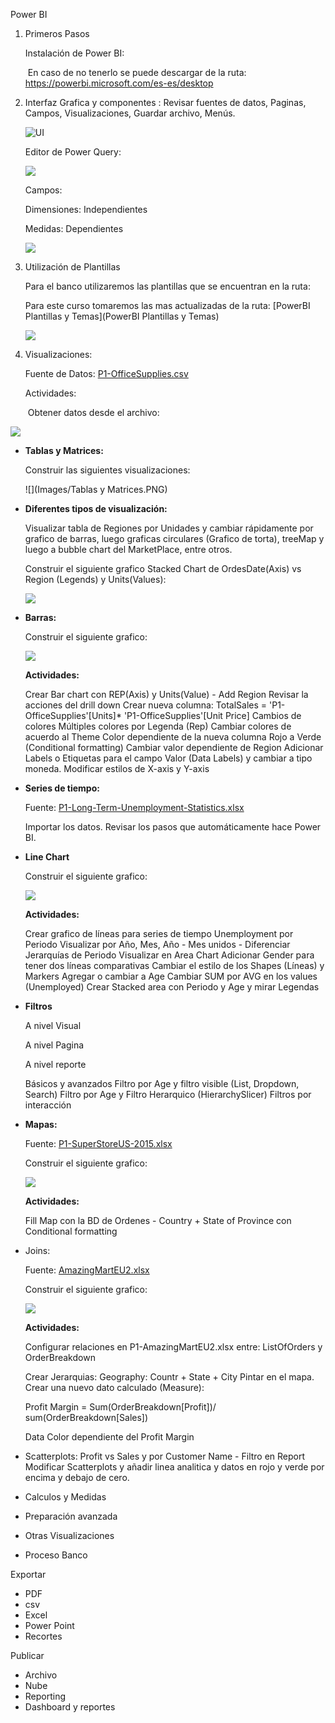 Power BI

1. Primeros Pasos

   Instalación de Power BI:

   ​	En caso de no tenerlo se puede descargar de la ruta: https://powerbi.microsoft.com/es-es/desktop

2. Interfaz Grafica y componentes : Revisar fuentes de datos, Paginas, Campos, Visualizaciones, Guardar archivo, Menús.

   ![UI](Images/UI.PNG)

   Editor de Power Query:

   ![](Images/PowerQueryEditor.PNG)

   

   Campos: 

   Dimensiones: Independientes 

   Medidas: Dependientes

   ![](Images/Campos.PNG)

3. Utilización de Plantillas

   Para el banco utilizaremos las plantillas que se encuentran en la ruta: <Ruta Oficial Banco>

   Para este curso tomaremos las mas actualizadas de la ruta: [PowerBI Plantillas y Temas](PowerBI Plantillas y Temas)

   ![](Images/Plantilla.PNG)





4. Visualizaciones: 

   Fuente de Datos:  [P1-OfficeSupplies.csv](Datos\P1-OfficeSupplies.csv)

   Actividades:

   ​	Obtener datos desde el archivo:

![](Images/GetData.PNG)

- **Tablas y Matrices:**

  Construir las siguientes visualizaciones:

  ![](Images/Tablas y Matrices.PNG)

  

- **Diferentes tipos de visualización:**

  Visualizar tabla de Regiones por Unidades y cambiar rápidamente por grafico de barras, luego graficas circulares (Grafico de torta), treeMap y luego a bubble chart  del MarketPlace, entre otros.

  Construir el siguiente grafico Stacked Chart de OrdesDate(Axis) vs Region (Legends) y Units(Values): 

  ![](Images/GraficoApilado.PNG)




- **Barras:**

  Construir el siguiente grafico:

  ![](Images/Barras.PNG)

  **Actividades:**

  Crear Bar chart con REP(Axis) y Units(Value) - Add Region
  Revisar la acciones del drill down 
  Crear nueva columna: TotalSales = 'P1-OfficeSupplies'[Units]* 'P1-OfficeSupplies'[Unit Price]
  Cambios de colores
  Múltiples colores por Legenda (Rep)
  Cambiar colores de acuerdo al Theme
  Color dependiente de la nueva columna Rojo a Verde (Conditional formatting)
  Cambiar valor dependiente de Region
  Adicionar Labels o Etiquetas para el campo Valor (Data Labels) y cambiar a tipo moneda.
  Modificar estilos de X-axis y Y-axis

  

* **Series de tiempo:**

  Fuente:  [P1-Long-Term-Unemployment-Statistics.xlsx](P1-Long-Term-Unemployment-Statistics.xlsx)

  Importar los datos. Revisar los pasos que automáticamente hace Power BI.

* **Line Chart**

  Construir el siguiente grafico:

  ![](Images/SeriesTiempo.PNG)

  **Actividades:** 

  Crear grafico de líneas para series de tiempo Unemployment por Periodo 
  Visualizar por Año, Mes, Año - Mes unidos - Diferenciar Jerarquías de Periodo
  Visualizar en Area Chart
  Adicionar Gender para tener dos líneas comparativas
  Cambiar el estilo de los Shapes (Líneas) y Markers
  Agregar o cambiar a Age
  Cambiar SUM por AVG en los values (Unemployed)
  Crear Stacked area con Periodo y Age y mirar Legendas

* **Filtros**

  A nivel Visual

  A nivel Pagina

  A nivel reporte

  Básicos y avanzados
  Filtro por Age y filtro visible (List, Dropdown, Search)
  Filtro por Age y Filtro Herarquico (HierarchySlicer)
  Filtros por interacción

  

* **Mapas:** 

  Fuente: [P1-SuperStoreUS-2015.xlsx
  ](PDatos/1-SuperStoreUS-2015.xlsx
  )

  Construir el siguiente grafico:

  ![](Images/Mapa1.PNG)

  

  **Actividades:** 

  Fill Map con la BD de Ordenes - Country + State of Province con Conditional formatting 

  

* Joins: 

  Fuente: [AmazingMartEU2.xlsx](Datos/AmazingMartEU2.xlsx)

  Construir el siguiente grafico:

  ![](Images/Mapa2.PNG)

  **Actividades:**

  Configurar relaciones en P1-AmazingMartEU2.xlsx entre: ListOfOrders y OrderBreakdown

  Crear Jerarquias: Geography: Countr + State + City
  Pintar en el mapa.
  Crear una nuevo dato calculado (Measure):

   Profit Margin = Sum(OrderBreakdown[Profit])/ sum(OrderBreakdown[Sales]) 

  Data Color dependiente del Profit Margin

  

* Scatterplots: 
  Profit vs Sales y por Customer Name - Filtro en Report 
  Modificar Scatterplots y añadir linea analitica y datos en rojo y verde por encima y debajo de cero. 



- Calculos y Medidas

- Preparación avanzada
- Otras Visualizaciones
- Proceso Banco


Exportar
- PDF
- csv
- Excel
- Power Point
- Recortes

Publicar 
- Archivo
- Nube
- Reporting
- Dashboard y reportes









